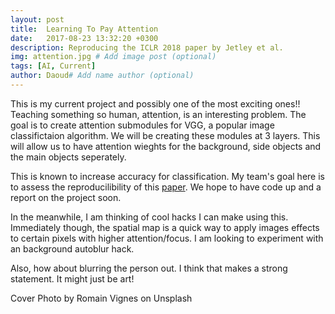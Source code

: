 ```yaml
---
layout: post
title:  Learning To Pay Attention
date:   2017-08-23 13:32:20 +0300
description: Reproducing the ICLR 2018 paper by Jetley et al.
img: attention.jpg # Add image post (optional)
tags: [AI, Current]
author: Daoud# Add name author (optional)
---
```

This is my current project and possibly one of the most exciting ones!! Teaching something so human, attention, is an interesting problem. The goal is to create attention submodules for VGG, a popular image classifictaion algorithm. We will be creating these modules at 3 layers. This will allow us to have attention wieghts for the background, side objects and the main objects seperately.

This is known to increase accuracy for classification. My team's goal here is to assess the reproducilibility of this [paper][paper-pdf]. We hope to have code up and a report on the project soon.

In the meanwhile, I am thinking of cool hacks I can make using this. Immediately though, the spatial map is a quick way to apply images effects to certain pixels with higher attention/focus. I am looking to experiment with an background autoblur hack. 

Also, how about blurring the person out. I think that makes a strong statement. It might just be art!


Cover Photo by Romain Vignes on Unsplash

[paper-pdf]: https://openreview.net/pdf?id=HyzbhfWRW

